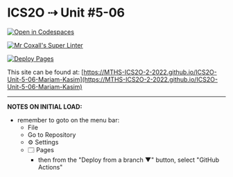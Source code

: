 # ICS2O ⇢ Unit #5-06

[![Open in Codespaces](https://classroom.github.com/assets/launch-codespace-7f7980b617ed060a017424585567c406b6ee15c891e84e1186181d67ecf80aa0.svg)](https://classroom.github.com/open-in-codespaces?assignment_repo_id=11114109)

[![Mr Coxall's Super Linter](https://github.com/MTHS-ICS2O-2-2022/ICS2O-Unit-5-06-Mariam-Kasim/workflows/Mr%20Coxall's%20Super%20Linter/badge.svg)](https://github.com/MTHS-ICS2O-2-2022/ICS2O-Unit-5-06-Mariam-Kasim/actions)

[![Deploy Pages](https://github.com/MTHS-ICS2O-2-2022/ICS2O-Unit-5-06-Mariam-Kasim/workflows/Deploy%20Pages/badge.svg)](https://github.com/MTHS-ICS2O-2-2022/ICS2O-Unit-5-06-Mariam-Kasim/actions)

This site can be found at: [https://MTHS-ICS2O-2-2022.github.io/ICS2O-Unit-5-06-Mariam-Kasim](https://MTHS-ICS2O-2-2022.github.io/ICS2O-Unit-5-06-Mariam-Kasim)

---

**NOTES ON INITIAL LOAD:**
- remember to goto on the menu bar:
  - File
  - Go to Repository
  - ⚙ Settings
  - 🗔 Pages
    - then from the "Deploy from a branch ▼" button, select "GitHub Actions"

